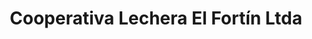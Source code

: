 ---
title: "Cooperativa Lechera El Fortín Ltda"
url: /el-fortin/cooperativa-lechera-el-fortin-ltda/
shop: queso
---
